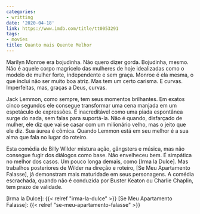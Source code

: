 ```yaml
---
categories:
- writting
date: '2020-04-18'
link: https://www.imdb.com/title/tt0053291
tags:
- movies
title: Quanto mais Quente Melhor
---
```


Marilyn Monroe era bojudinha. Não quero dizer gorda. Bojudinha, mesmo. Não é aquele corpo magricelo das mulheres de hoje idealizadas como o modelo de mulher forte, independente e sem graça. Monroe é ela mesma, o que inclui não ser muito boa atriz. Mas tem um certo carisma. E curvas. Imperfeitas, mas, graças a Deus, curvas.

Jack Lemmon, como sempre, tem seus momentos brilhantes. Em exatos cinco segundos ele consegue transformar uma cena manjada em um espetáculo de expressões. É inacreditável como uma piada espontânea surge do nada, sem falas para suportá-la. Não é quando, disfarçado de mulher, ele diz que vai se casar com um milionário velho, mas o jeito que ele diz. Sua áurea é cômica. Quando Lemmon está em seu melhor é a sua alma que fala no lugar do roteiro.

Esta comédia de Billy Wilder mistura ação, gângsters e música, mas não consegue fugir dos diálogos como base. Não envelheceu bem. É simpática no melhor dos casos. Um pouco longa demais, como [Irma la Dulce]. Mas trabalhos posteriores de Wilder na direção e roteiro, [Se Meu Apartamento Falasse], já demonstram mais maturidade em seus personagens. A comédia escrachada, quando não é conduzida por Buster Keaton ou Charlie Chaplin, tem prazo de validade.

[Irma la Dulce]: {{< relref "irma-la-dulce" >}}
[Se Meu Apartamento Falasse]: {{< relref "se-meu-apartamento-falasse" >}}